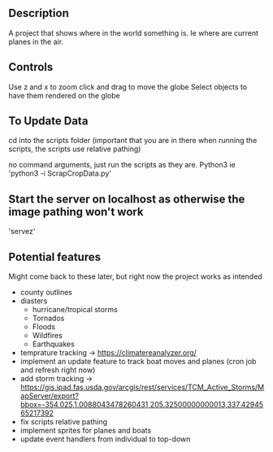 ## Description
A project that shows where in the world something is.  Ie where are current planes in the air.

## Controls
Use z and x to zoom
click and drag to move the globe
Select objects to have them rendered on the globe

## To Update Data
cd into the scripts folder (important that you are in there when running the scripts, the scripts use relative pathing)

no command arguments, just run the scripts as they are. Python3
ie 'python3 -i ScrapCropData.py'

## Start the server on localhost as otherwise the image pathing won't work
'servez'

## Potential features
Might come back to these later, but right now the project works as intended

 - county outlines
 - diasters
   - hurricane/tropical storms
   - Tornados
   - Floods
   - Wildfires
   - Earthquakes
 - temprature tracking  -> https://climatereanalyzer.org/
 - implement an update feature to track boat moves and planes (cron job and refresh right now)
 - add storm tracking -> https://gis.ipad.fas.usda.gov/arcgis/rest/services/TCM_Active_Storms/MapServer/export?bbox=-354.025,1.0088043478260431,205.32500000000013,337.4294565217392
 - fix scripts relative pathing
 - implement sprites for planes and boats
 - update event handlers from individual to top-down
